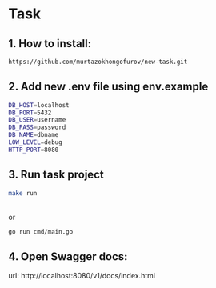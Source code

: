 # Task

## 1. How to install:
```bash
https://github.com/murtazokhongofurov/new-task.git
```

## 2. Add new .env file using env.example
```bash
DB_HOST=localhost
DB_PORT=5432
DB_USER=username
DB_PASS=password
DB_NAME=dbname
LOW_LEVEL=debug
HTTP_PORT=8080
```

## 3. Run task project 
```bash
make run
```
<br>or
<br>

```bash
go run cmd/main.go
``` 

## 4. Open Swagger docs: 
url: http://localhost:8080/v1/docs/index.html